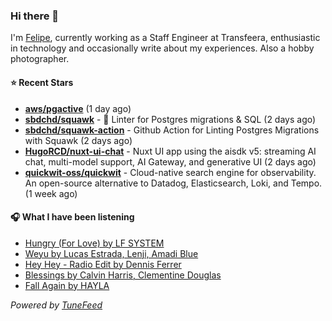### Hi there 👋

I'm [Felipe](https://felipevm.com), currently working as a Staff Engineer at Transfeera, enthusiastic in technology and occasionally write about my experiences. Also a hobby photographer.

#### ⭐ Recent Stars
- **[aws/pgactive](https://github.com/aws/pgactive)** (1 day ago)
- **[sbdchd/squawk](https://github.com/sbdchd/squawk)** - 🐘 Linter for Postgres migrations &amp; SQL (2 days ago)
- **[sbdchd/squawk-action](https://github.com/sbdchd/squawk-action)** - Github Action for Linting Postgres Migrations with Squawk (2 days ago)
- **[HugoRCD/nuxt-ui-chat](https://github.com/HugoRCD/nuxt-ui-chat)** - Nuxt UI app using the aisdk v5: streaming AI chat, multi-model support, AI Gateway, and generative UI (2 days ago)
- **[quickwit-oss/quickwit](https://github.com/quickwit-oss/quickwit)** - Cloud-native search engine for observability. An open-source alternative to Datadog, Elasticsearch, Loki, and Tempo. (1 week ago)

#### 🎧 What I have been listening
- [Hungry (For Love) by LF SYSTEM](https://open.spotify.com/track/4Uz7te06snSlkmcIwwAvkw)
- [Weyu by Lucas Estrada, Lenji, Amadi Blue](https://open.spotify.com/track/66tTks0fdZ1t8Ux7SF0yrZ)
- [Hey Hey - Radio Edit by Dennis Ferrer](https://open.spotify.com/track/3PPbRrWqas3IjoFZTTTPkn)
- [Blessings by Calvin Harris, Clementine Douglas](https://open.spotify.com/track/78nx0HDJIFD5xDq2L5420Z)
- [Fall Again by HAYLA](https://open.spotify.com/track/3oOvEw1pgxMtrQMNgPWQHL)

_Powered by [TuneFeed](https://tunefeed.app?ref=github.com)_
